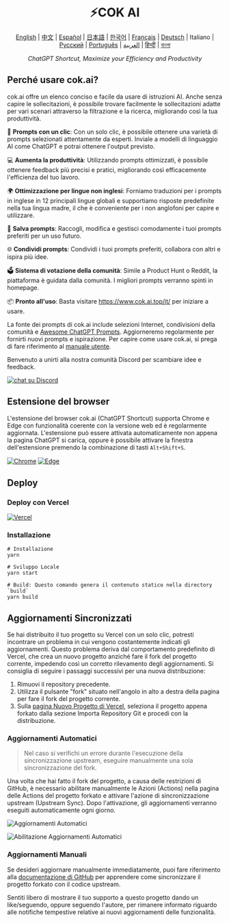 <h1 align="center">
⚡️COK AI
</h1>
<p align="center">
    <a href="/README-en.md">English</a> | <a href="/README.md">中文</a> |
<a href="./README-es.md">Español</a> |
<a href="./README-ja.md">日本語</a> |
<a href="./README-ko.md">한국어</a> |
<a href="./README-fr.md">Français</a> |
<a href="./README-de.md">Deutsch</a> |
Italiano |
<a href="./README-ru.md">Русский</a> |
<a href="./README-pt.md">Português</a> |
<a href="./README-ar.md">العربية</a> |
<a href="./README-hi.md">हिन्दी</a> |
<a href="./README-bn.md">বাংলা</a>
</p>
<p align="center">
    <em>ChatGPT Shortcut, Maximize your Efficiency and Productivity</em>
</p>

## Perché usare cok.ai?

cok.ai offre un elenco conciso e facile da usare di istruzioni AI. Anche senza capire le sollecitazioni, è possibile trovare facilmente le sollecitazioni adatte per vari scenari attraverso la filtrazione e la ricerca, migliorando così la tua produttività.

🚀 **Prompts con un clic**: Con un solo clic, è possibile ottenere una varietà di prompts selezionati attentamente da esperti. Inviale a modelli di linguaggio AI come ChatGPT e potrai ottenere l'output previsto.

💻 **Aumenta la produttività**: Utilizzando prompts ottimizzati, è possibile ottenere feedback più precisi e pratici, migliorando così efficacemente l'efficienza del tuo lavoro.

🌍 **Ottimizzazione per lingue non inglesi**: Forniamo traduzioni per i prompts in inglese in 12 principali lingue globali e supportiamo risposte predefinite nella tua lingua madre, il che è conveniente per i non anglofoni per capire e utilizzare.

💾 **Salva prompts**: Raccogli, modifica e gestisci comodamente i tuoi prompts preferiti per un uso futuro.

🌐 **Condividi prompts**: Condividi i tuoi prompts preferiti, collabora con altri e ispira più idee.

🗳️ **Sistema di votazione della comunità**: Simile a Product Hunt o Reddit, la piattaforma è guidata dalla comunità. I migliori prompts verranno spinti in homepage.

📦 **Pronto all'uso**: Basta visitare <https://www.cok.ai.top/it/> per iniziare a usare.

La fonte dei prompts di cok.ai include selezioni Internet, condivisioni della comunità e [Awesome ChatGPT Prompts](https://github.com/f/awesome-chatgpt-prompts). Aggiorneremo regolarmente per fornirti nuovi prompts e ispirazione. Per capire come usare cok.ai, si prega di fare riferimento al [manuale utente](https://www.cok.ai.top/it/docs/guides/getting-started).

Benvenuto a unirti alla nostra comunità Discord per scambiare idee e feedback.

<a href="https://discord.gg/PZTQfJ4GjX">
   <img src="https://img.shields.io/discord/1048780149899939881?color=%2385c8c8&label=Discord&logo=discord&style=for-the-badge" alt="chat su Discord" />
</a>

## Estensione del browser

L'estensione del browser cok.ai (ChatGPT Shortcut) supporta Chrome e Edge con funzionalità coerente con la versione web ed è regolarmente aggiornata. L'estensione può essere attivata automaticamente non appena la pagina ChatGPT si carica, oppure è possibile attivare la finestra dell'estensione premendo la combinazione di tasti `Alt+Shift+S`.

<a href="https://chrome.google.com/webstore/detail/cok.ai/blcgeoojgdpodnmnhfpohphdhfncblnj">
  <img src="https://img.newzone.top/2023-06-05-12-28-49.png?imageMogr2/format/webp"  alt="Chrome" valign="middle" /></a>

<a href="https://microsoftedge.microsoft.com/addons/detail/cok.ai/hnggpalhfjmdhhmgfjpmhlfilnbmjoin">
  <img src="https://img.newzone.top/2023-06-05-12-26-20.png?imageMogr2/format/webp" alt="Edge" valign="middle" /></a>

## Deploy

### Deploy con Vercel

[![Vercel](https://vercel.com/button)](https://vercel.com/new/clone?repository-url=https%3A%2F%2Fgithub.com%2Fprivacyrepo%2Fcok.ai%2Ftree%2Fgh-pages)

### Installazione

```shell
# Installazione
yarn

# Sviluppo Locale
yarn start

# Build: Questo comando genera il contenuto statico nella directory `build`
yarn build
```

## Aggiornamenti Sincronizzati

Se hai distribuito il tuo progetto su Vercel con un solo clic, potresti incontrare un problema in cui vengono costantemente indicati gli aggiornamenti. Questo problema deriva dal comportamento predefinito di Vercel, che crea un nuovo progetto anziché fare il fork del progetto corrente, impedendo così un corretto rilevamento degli aggiornamenti. Si consiglia di seguire i passaggi successivi per una nuova distribuzione:

1. Rimuovi il repository precedente.
2. Utilizza il pulsante "fork" situato nell'angolo in alto a destra della pagina per fare il fork del progetto corrente.
3. Sulla [pagina Nuovo Progetto di Vercel](https://vercel.com/new), seleziona il progetto appena forkato dalla sezione Importa Repository Git e procedi con la distribuzione.

### Aggiornamenti Automatici

> Nel caso si verifichi un errore durante l'esecuzione della sincronizzazione upstream, eseguire manualmente una sola sincronizzazione del fork.

Una volta che hai fatto il fork del progetto, a causa delle restrizioni di GitHub, è necessario abilitare manualmente le Azioni (Actions) nella pagina delle Actions del progetto forkato e attivare l'azione di sincronizzazione upstream (Upstream Sync). Dopo l'attivazione, gli aggiornamenti verranno eseguiti automaticamente ogni giorno.

![Aggiornamenti Automatici](https://img.newzone.top/2023-05-19-11-57-59.png?imageMogr2/format/webp)

![Abilitazione Aggiornamenti Automatici](https://img.newzone.top/2023-05-19-11-59-26.png?imageMogr2/format/webp)

### Aggiornamenti Manuali

Se desideri aggiornare manualmente immediatamente, puoi fare riferimento alla [documentazione di GitHub](https://docs.github.com/en/pull-requests/collaborating-with-pull-requests/working-with-forks/syncing-a-fork) per apprendere come sincronizzare il progetto forkato con il codice upstream.

Sentiti libero di mostrare il tuo supporto a questo progetto dando un like/seguendo, oppure seguendo l'autore, per rimanere informato riguardo alle notifiche tempestive relative ai nuovi aggiornamenti delle funzionalità.
